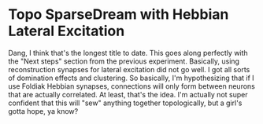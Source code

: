 # Topo SparseDream with Hebbian Lateral Excitation

Dang, I think that's the longest title to date.  This goes along perfectly with the "Next steps" section from the previous experiment.  Basically, using reconstruction synapses for lateral excitation did not go well.  I got all sorts of domination effects and clustering.  So basically, I'm hypothesizing that if I use Foldiak Hebbian synapses, connections will only form between neurons that are actually correlated.  At least, that's the idea.  I'm actually not super confident that this will "sew" anything together topologically, but a girl's gotta hope, ya know?